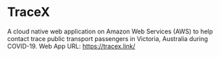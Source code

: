 # TraceX

A cloud native web application on Amazon Web Services (AWS) to help contact trace public transport passengers in Victoria, Australia during COVID-19.
Web App URL: https://tracex.link/
